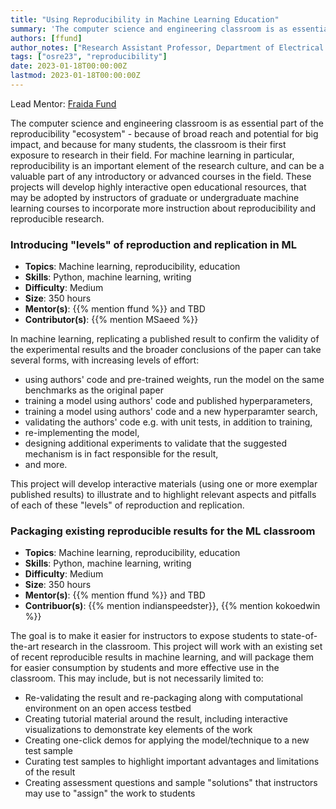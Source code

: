 ```yaml
---
title: "Using Reproducibility in Machine Learning Education"
summary: 'The computer science and engineering classroom is as essential part of the reproducibility "ecosystem" - because of broad reach and potential for big impact, and because for many students, the classroom is their first exposure to research in their field.'
authors: [ffund]
author_notes: ["Research Assistant Professor, Department of Electrical and Computer Engineering, New York University"]
tags: ["osre23", "reproducibility"]
date: 2023-01-18T00:00:00Z
lastmod: 2023-01-18T00:00:00Z
---
```


Lead Mentor: [Fraida Fund](mailto:ffund@nyu.edu)  

The computer science and engineering classroom is as essential part of the reproducibility "ecosystem" - because of broad reach and potential for big impact, and because for many students, the classroom is their first exposure to research in their field. For machine learning in particular, reproducibility is an important element of the research culture, and can be a valuable part of any introductory or advanced courses in the field. These projects will develop highly interactive open educational resources, that may be adopted by instructors of graduate or undergraduate machine learning courses to incorporate more instruction about reproducibility and reproducible research.

### Introducing "levels" of reproduction and replication in ML

* **Topics**: Machine learning, reproducibility, education
* **Skills**: Python, machine learning, writing
* **Difficulty**: Medium
* **Size**: 350 hours
* **Mentor(s)**: {{% mention ffund %}} and TBD
* **Contributor(s)**: {{% mention MSaeed %}}

In machine learning, replicating a published result to confirm the validity of the experimental results and the broader conclusions of the paper can take several forms, with increasing levels of effort:

* using authors' code and pre-trained weights, run the model on the same benchmarks as the original paper
* training a model using authors' code and published hyperparameters,
* training a model using authors' code and a new hyperparamter search,
* validating the authors' code e.g. with unit tests, in addition to training,
* re-implementing the model,
* designing additional experiments to validate that the suggested mechanism is in fact responsible for the result,
* and more.

This project will develop interactive materials (using one or more exemplar published results) to illustrate and to highlight relevant aspects and pitfalls of each of these "levels" of reproduction and replication.

### Packaging existing reproducible results for the ML classroom

* **Topics**: Machine learning, reproducibility, education
* **Skills**: Python, machine learning, writing
* **Difficulty**: Medium
* **Size**: 350 hours
* **Mentor(s)**: {{% mention ffund %}} and TBD
* **Contribuor(s)**: {{% mention indianspeedster}}, {{% mention kokoedwin %}}

The goal is to make it easier for instructors to expose students to state-of-the-art research in the classroom. This project will work with an existing set of recent reproducible results in machine learning, and will package them for easier consumption by students and more effective use in the classroom. This may include, but is not necessarily limited to:

* Re-validating the result and re-packaging along with computational environment on an open access testbed
* Creating tutorial material around the result, including interactive visualizations to demonstrate key elements of the work
* Creating one-click demos for applying the model/technique to a new test sample
* Curating test samples to highlight important advantages and limitations of the result
* Creating assessment questions and sample "solutions" that instructors may use to "assign" the work to students

